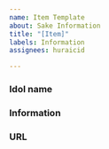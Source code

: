 ```yaml
---
name: Item Template
about: Sake Information
title: "[Item]"
labels: Information
assignees: huraicid

---
```


### Idol name


### Information


### URL
